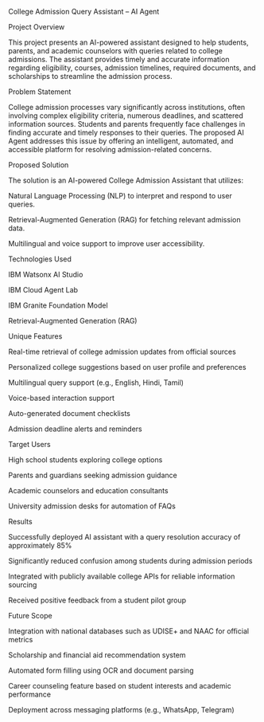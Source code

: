 
College Admission Query Assistant – AI Agent

Project Overview

This project presents an AI-powered assistant designed to help students, parents, and academic counselors with queries related to college admissions. The assistant provides timely and accurate information regarding eligibility, courses, admission timelines, required documents, and scholarships to streamline the admission process.

Problem Statement

College admission processes vary significantly across institutions, often involving complex eligibility criteria, numerous deadlines, and scattered information sources. Students and parents frequently face challenges in finding accurate and timely responses to their queries. The proposed AI Agent addresses this issue by offering an intelligent, automated, and accessible platform for resolving admission-related concerns.

Proposed Solution

The solution is an AI-powered College Admission Assistant that utilizes:

Natural Language Processing (NLP) to interpret and respond to user queries.

Retrieval-Augmented Generation (RAG) for fetching relevant admission data.

Multilingual and voice support to improve user accessibility.


Technologies Used

IBM Watsonx AI Studio

IBM Cloud Agent Lab

IBM Granite Foundation Model

Retrieval-Augmented Generation (RAG)


Unique Features

Real-time retrieval of college admission updates from official sources

Personalized college suggestions based on user profile and preferences

Multilingual query support (e.g., English, Hindi, Tamil)

Voice-based interaction support

Auto-generated document checklists

Admission deadline alerts and reminders


Target Users

High school students exploring college options

Parents and guardians seeking admission guidance

Academic counselors and education consultants

University admission desks for automation of FAQs


Results

Successfully deployed AI assistant with a query resolution accuracy of approximately 85%

Significantly reduced confusion among students during admission periods

Integrated with publicly available college APIs for reliable information sourcing

Received positive feedback from a student pilot group


Future Scope

Integration with national databases such as UDISE+ and NAAC for official metrics

Scholarship and financial aid recommendation system

Automated form filling using OCR and document parsing

Career counseling feature based on student interests and academic performance

Deployment across messaging platforms (e.g., WhatsApp, Telegram)


